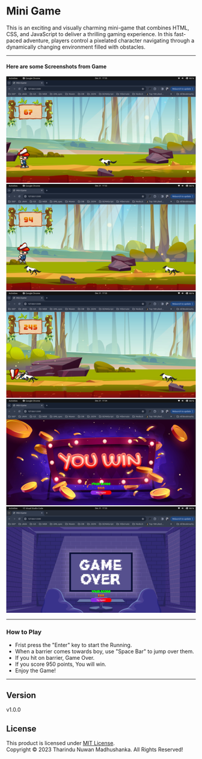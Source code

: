 # Mini Game
This is an exciting and visually charming mini-game that combines HTML, CSS, and JavaScript to deliver a thrilling gaming experience. In this fast-paced adventure, players control a pixelated character navigating through a dynamically changing environment filled with obstacles.

---
#### Here are some Screenshots from Game

![Screen Shot 1](resources/ss/1.png)
![Screen Shot 2](resources/ss/2.png)
![Screen Shot 3](resources/ss/3.png)
![Screen Shot 4](resources/ss/4.png)
![Screen Shot 5](resources/ss/5.png)

---
### How to Play

- Frist press the "Enter" key to start the Running.
- When a barrier comes towards boy, use "Space Bar" to jump over them.
- If you hit on barrier, Game Over.
- If you score 950 points, You will win.
- Enjoy the Game!
---


## Version
v1.0.0

## License
This product is licensed under [MIT License](License.txt). <br/>
Copyright &copy; 2023 Tharindu Nuwan Madhushanka. All Rights Reserved!